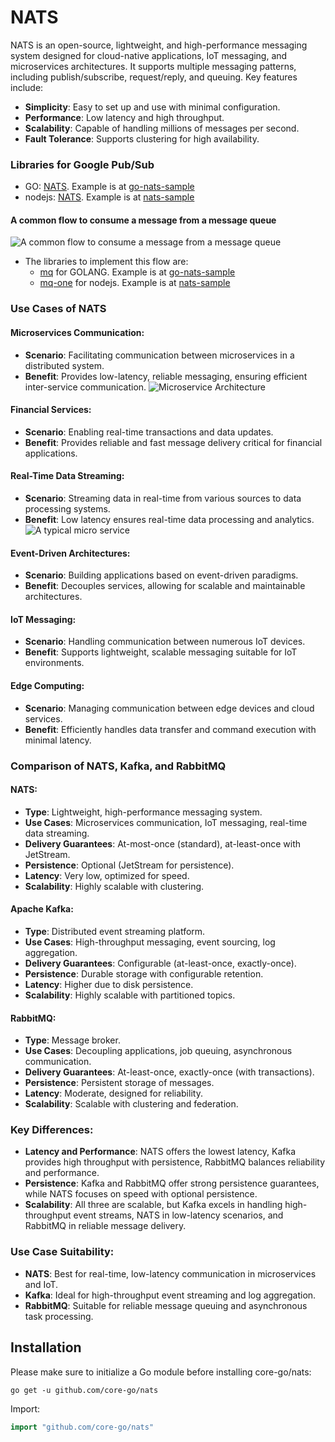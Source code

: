 # NATS
NATS is an open-source, lightweight, and high-performance messaging system designed for cloud-native applications, IoT messaging, and microservices architectures. It supports multiple messaging patterns, including publish/subscribe, request/reply, and queuing. Key features include:
- <b>Simplicity</b>: Easy to set up and use with minimal configuration.
- <b>Performance</b>: Low latency and high throughput. 
- <b>Scalability</b>: Capable of handling millions of messages per second.
- <b>Fault Tolerance</b>: Supports clustering for high availability.
### Libraries for Google Pub/Sub
- GO: [NATS](https://github.com/core-go/nats). Example is at [go-nats-sample](https://github.com/project-samples/go-nats-sample)
- nodejs: [NATS](https://github.com/core-ts/nats). Example is at [nats-sample](https://github.com/typescript-tutorial/nats-sample)

#### A common flow to consume a message from a message queue
![A common flow to consume a message from a message queue](https://cdn-images-1.medium.com/max/800/1*Y4QUN6QnfmJgaKigcNHbQA.png)
- The libraries to implement this flow are:
  - [mq](https://github.com/core-go/mq) for GOLANG. Example is at [go-nats-sample](https://github.com/project-samples/go-nats-sample)
  - [mq-one](https://www.npmjs.com/package/mq-one) for nodejs. Example is at [nats-sample](https://github.com/typescript-tutorial/nats-sample)

### Use Cases of NATS
#### Microservices Communication:
- <b>Scenario</b>: Facilitating communication between microservices in a distributed system.
- <b>Benefit</b>: Provides low-latency, reliable messaging, ensuring efficient inter-service communication.
  ![Microservice Architecture](https://cdn-images-1.medium.com/max/800/1*vKeePO_UC73i7tfymSmYNA.png)
#### Financial Services:
- <b>Scenario</b>: Enabling real-time transactions and data updates.
- <b>Benefit</b>: Provides reliable and fast message delivery critical for financial applications.
#### Real-Time Data Streaming:
- <b>Scenario</b>: Streaming data in real-time from various sources to data processing systems.
- <b>Benefit</b>: Low latency ensures real-time data processing and analytics.
  ![A typical micro service](https://cdn-images-1.medium.com/max/800/1*d9kyekAbQYBxH-C6w38XZQ.png)
#### Event-Driven Architectures:
- <b>Scenario</b>: Building applications based on event-driven paradigms.
- <b>Benefit</b>: Decouples services, allowing for scalable and maintainable architectures.
#### IoT Messaging:
- <b>Scenario</b>: Handling communication between numerous IoT devices.
- <b>Benefit</b>: Supports lightweight, scalable messaging suitable for IoT environments.
#### Edge Computing:
- <b>Scenario</b>: Managing communication between edge devices and cloud services.
- <b>Benefit</b>: Efficiently handles data transfer and command execution with minimal latency.

### Comparison of NATS, Kafka, and RabbitMQ
#### NATS:
- <b>Type</b>: Lightweight, high-performance messaging system.
- <b>Use Cases</b>: Microservices communication, IoT messaging, real-time data streaming.
- <b>Delivery Guarantees</b>: At-most-once (standard), at-least-once with JetStream.
- <b>Persistence</b>: Optional (JetStream for persistence).
- <b>Latency</b>: Very low, optimized for speed.
- <b>Scalability</b>: Highly scalable with clustering.
#### Apache Kafka:
- <b>Type</b>: Distributed event streaming platform.
- <b>Use Cases</b>: High-throughput messaging, event sourcing, log aggregation.
- <b>Delivery Guarantees</b>: Configurable (at-least-once, exactly-once).
- <b>Persistence</b>: Durable storage with configurable retention.
- <b>Latency</b>: Higher due to disk persistence.
- <b>Scalability</b>: Highly scalable with partitioned topics.
#### RabbitMQ:
- <b>Type</b>: Message broker.
- <b>Use Cases</b>: Decoupling applications, job queuing, asynchronous communication.
- <b>Delivery Guarantees</b>: At-least-once, exactly-once (with transactions).
- <b>Persistence</b>: Persistent storage of messages.
- <b>Latency</b>: Moderate, designed for reliability.
- <b>Scalability</b>: Scalable with clustering and federation.

### Key Differences:
- <b>Latency and Performance</b>: NATS offers the lowest latency, Kafka provides high throughput with persistence, RabbitMQ balances reliability and performance.
- <b>Persistence</b>: Kafka and RabbitMQ offer strong persistence guarantees, while NATS focuses on speed with optional persistence.
- <b>Scalability</b>: All three are scalable, but Kafka excels in handling high-throughput event streams, NATS in low-latency scenarios, and RabbitMQ in reliable message delivery.

### Use Case Suitability:
- <b>NATS</b>: Best for real-time, low-latency communication in microservices and IoT.
- <b>Kafka</b>: Ideal for high-throughput event streaming and log aggregation.
- <b>RabbitMQ</b>: Suitable for reliable message queuing and asynchronous task processing.


## Installation

Please make sure to initialize a Go module before installing core-go/nats:

```shell
go get -u github.com/core-go/nats
```

Import:

```go
import "github.com/core-go/nats"
```
